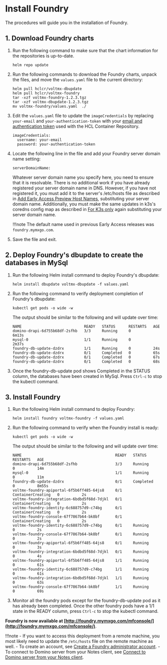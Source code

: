 # Install Foundry

The procedures will guide you in the installation of Foundry.

## 1. Download Foundry charts

1. Run the following command to make sure that the chart information for the repositories is up-to-date.

    ```
    helm repo update
    ```

2. Run the following commands to download the Foundry charts, unpack the files, and move the `values.yaml` file to the current directory:

    ```
    helm pull hclcr/voltmx-dbupdate
    helm pull hclcr/voltmx-foundry
    tar -xzf voltmx-foundry-1.2.3.tgz
    tar -xzf voltmx-dbupdate-1.2.3.tgz
    mv voltmx-foundry/values.yaml  ./
    ```

3. Edit the `values.yaml` file to update the `imageCredentials` by replacing `your-email` and   `your-authentication-token` with your [email and authentication token](obtainauthenticationtoken.md) used with the HCL Container Repository.

    ```{ .yaml .no-copy }
    imageCredentials:
      username: your-email
      password: your-authentication-token
    ```

4. Locate the following line in the file and add your Foundry server domain name setting:

    ```{ .yaml .no-copy }
    serverDomainName:
    ```
    Whatever server domain name you specify here, you need to ensure that it is resolvable. There is no additional work if you have already registered your server domain name in DNS. However, if you have not registered it, you must add it to the server's /etc/hosts file as described in [Add Early Access Preview Host Names](prereq.md#4-add-early-access-preview-host-names), substituting your server domain name. Additionally, you must make the same updates in k3s's coredns config map as described in [For K3s only](prereq.md#for-k3s-only) again substituting your server domain name.

    !!!note
        The default name used in previous Early Access releases was `foundry.mymxgo.com`.

5. Save the file and exit.

## 2. Deploy Foundry's dbupdate to create the databases in MySql

1. Run the following Helm install command to deploy Foundry's dbupdate:

    ```
    helm install dbupdate voltmx-dbupdate -f values.yaml
    ```

2. Run the following command to verify deployment completion of Foundry's dbupdate:

    ```
    kubectl get pods -o wide -w
    ```

    The output should be similar to the following and will update over time:

    ```{ .yaml .no-copy }
    NAME                            READY   STATUS      RESTARTS   AGE
    domino-drapi-6d755b68df-2sfhb   3/3     Running     0          6m13s
    mysql-0                         1/1     Running     0          2m37s
    foundry-db-update-dzdrx         1/1     Running     0          24s
    foundry-db-update-dzdrx         0/1     Completed   0          65s
    foundry-db-update-dzdrx         0/1     Completed   0          67s
    foundry-db-update-dzdrx         0/1     Completed   0          68s
    ```

3. Once the foundry-db-update pod shows Completed in the STATUS column, the databases have been created in MySql. Press `Ctrl-c` to stop the kubectl command.

## 3. Install Foundry

1. Run the following Helm install command to deploy Foundry:

    ```
    helm install foundry voltmx-foundry -f values.yaml
    ```

2. Run the following command to verify when the Foundry install is ready:

    ```
    kubectl get pods -o wide -w
    ```

    The output should be similar to the following and will update over time:

    ```{ .yaml .no-copy }
    NAME                                          READY   STATUS              RESTARTS   AGE
    domino-drapi-6d755b68df-2sfhb                 3/3     Running             0          14m
    mysql-0                                       1/1     Running             0          11m
    foundry-db-update-dzdrx                       0/1     Completed           0          8m55s
    voltmx-foundry-apiportal-6f5b6ff485-64js8     0/1     ContainerCreating   0          2s
    voltmx-foundry-integration-6bdbd5f68d-7djkl   0/1     ContainerCreating   0          2s
    voltmx-foundry-identity-6c688757d9-c74bg      0/1     ContainerCreating   0          2s
    voltmx-foundry-console-67f7867b64-bk8bf       0/1     ContainerCreating   0          2s
    voltmx-foundry-identity-6c688757d9-c74bg      0/1     Running             0          2s
    voltmx-foundry-console-67f7867b64-bk8bf       0/1     Running             0          2s
    voltmx-foundry-apiportal-6f5b6ff485-64js8     0/1     Running             0          3s
    voltmx-foundry-integration-6bdbd5f68d-7djkl   0/1     Running             0          4s
    voltmx-foundry-apiportal-6f5b6ff485-64js8     1/1     Running             0          61s
    voltmx-foundry-identity-6c688757d9-c74bg      1/1     Running             0          61s
    voltmx-foundry-integration-6bdbd5f68d-7djkl   1/1     Running             0          63s
    voltmx-foundry-console-67f7867b64-bk8bf       1/1     Running             0          69s
    ```

3. Monitor all the foundry pods except for the foundry-db-update pod as it has already been completed. Once the other foundry pods have a 1/1 state in the READY column, press `Ctrl-c` to stop the kubectl command.

**Foundry is now available at [http://foundry.mymxgo.com/mfconsole/](http://foundry.mymxgo.com/mfconsole/)**.

!!!note
    - If you want to access this deployment from a remote machine, you most likely need to update the `/etc/hosts` file on the remote machine as well.
    - To create an account, see [Create a Foundry administrator account](../howto/foundryadminaccount.md).
    - To connect to Domino server from your Notes client, see [Connect to Domino server from your Notes client](../howto/connectdominofromnotes.md).
